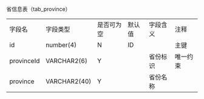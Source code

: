 <table align = "left">
    <tr>省信息表（tab_province）</tr>
    <tr>
      <td>字段名</td><td>字段类型</td><td>是否可为空</td><td>默认值</td><td>字段含义</td><td>注释</td>
    </tr>
    <tr>
        <td>id</td><td>number(4)</td><td>N</td><td>ID</td><td></td><td>主键</td>
    </tr>
    <tr>
        <td>provinceId</td><td>VARCHAR2(6)</td><td>Y</td><td></td><td>省份标识</td><td>唯一约束</td>
    </tr>
        <tr>
        <td>province</td><td>VARCHAR2(40)</td><td>Y</td><td></td><td>省份名称</td><td></td>
    </tr>
</table>
